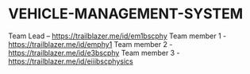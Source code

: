 # VEHICLE-MANAGEMENT-SYSTEM

Team Lead – https://trailblazer.me/id/em1bscphy
Team member 1 -  https://trailblazer.me/id/emphy1
Team member 2 -  https://trailblazer.me/id/e3bscphy
Team member 3 -  https://trailblazer.me/id/eiiibscphysics
